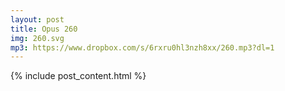 ```yaml
---
layout: post
title: Opus 260
img: 260.svg
mp3: https://www.dropbox.com/s/6rxru0hl3nzh8xx/260.mp3?dl=1
---
```


{% include post_content.html %}
